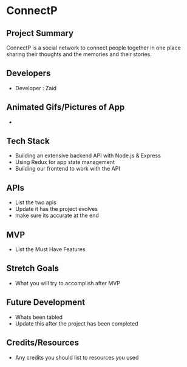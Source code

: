 # ConnectP

 

## Project Summary

ConnectP is a social network to connect people together in one place sharing their thoughts and the memories and their stories.

## Developers

- Developer : Zaid
 

## Animated Gifs/Pictures of App

- 

## Tech Stack

- Building an extensive backend API with Node.js & Express
- Using Redux for app state management
- Building our frontend to work with the API

## APIs

- List the two apis
- Update it has the project evolves
- make sure its accurate at the end

## MVP
 
- List the Must Have Features

## Stretch Goals

- What you will try to accomplish after MVP

## Future Development

- Whats been tabled
- Update this after the project has been completed

## Credits/Resources

- Any credits you should list to resources you used


